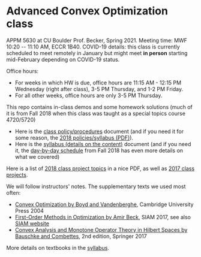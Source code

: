 # Advanced Convex Optimization class
APPM 5630 at CU Boulder
Prof. Becker, Spring 2021. Meeting time: MWF 10:20 -- 11:10 AM, ECCR 1B40.  COVID-19 details: this class is currently scheduled to meet remotely in January but might meet **in person** starting mid-February depending on COVID-19 status.

Office hours:
- For weeks in which HW is due, office hours are 11:15 AM - 12:15 PM Wednesday (right after class), 3-5 PM Thursday, and 1-2 PM Friday.
- For all other weeks, office hours are only 3-5 PM Thursday.

This repo contains in-class demos and some homework solutions (much of it is from Fall 2018 when this class was taught as a special topics course 4720/5720)

- Here is the [class policy/procedures](policies.md) document (and if you need it for some reason, the [2018 policies/syllabus (PDF)](APPM4720_5720_Fall2018_Syllabus.pdf)).
- Here is the [syllabus (details on the content)](syllabus.md) document (and if you need it, the [day-by-day schedule](Fall2018_day-by-day_schedule.pdf) from Fall 2018 has even more details on what we covered)

Here is a list of [2018 class project topics](SlideshowAllPresentations_4720Fall18.pdf) in a nice PDF, as well as [2017 class projects](https://amath.colorado.edu/faculty/becker/SlideshowAllPresentations_4720Spr17.pdf).  

We will follow instructors' notes. The supplementary texts we used most often:
- [Convex Optimization by Boyd and Vandenberghe](http://www.stanford.edu/~boyd/cvxbook/), Cambridge University Press 2004
- [First-Order Methods in Optimization by Amir Beck](https://epubs.siam.org/doi/book/10.1137/1.9781611974997), SIAM 2017, see also [SIAM website](http://bookstore.siam.org/mo25/)
- [Convex Analysis and Monotone Operator Theory in Hilbert Spaces by Bauschke and Combettes](https://link.springer.com/book/10.1007%2F978-3-319-48311-5), 2nd edition, Springer 2017

More details on textbooks in the [syllabus](syllabus.md).

